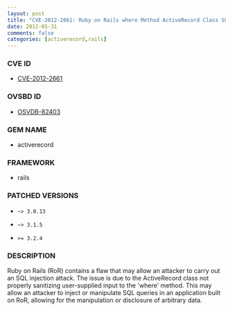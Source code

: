 ```yaml
---
layout: post
title: "CVE-2012-2661: Ruby on Rails where Method ActiveRecord Class SQL Injection"
date: 2012-05-31
comments: false
categories: [activerecord,rails]
---
```



### CVE ID

* [CVE-2012-2661](http://www.osvdb.org/show/osvdb/82403)



### OVSBD ID

* [OSVDB-82403](http://www.osvdb.org/show/osvdb/82403)


### GEM NAME

* activerecord

### FRAMEWORK

* rails


### PATCHED VERSIONS


* `~> 3.0.13`

* `~> 3.1.5`

* `>= 3.2.4`


### DESCRIPTION

Ruby on Rails (RoR) contains a flaw that may allow an attacker to carry out
an SQL injection attack. The issue is due to the ActiveRecord class not
properly sanitizing user-supplied input to the 'where' method. This may
allow an attacker to inject or manipulate SQL queries in an application
built on RoR, allowing for the manipulation or disclosure of arbitrary data.

